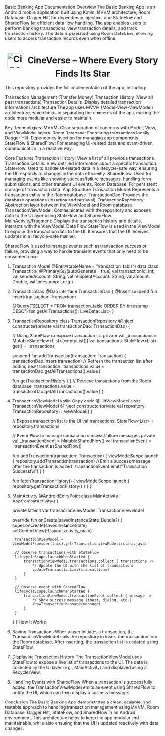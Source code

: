 Basic Banking App Documentation
Overview
The Basic Banking App is an Android mobile application built using Kotlin, MVVM architecture, Room Database, Dagger Hilt for dependency injection, and StateFlow and SharedFlow for efficient data flow handling. The app enables users to perform banking transactions, view transaction details, and track transaction history. The data is persisted using Room Database, allowing users to access transaction records even when offline.

<div align="center">
  <h1>
    <img src="https://github.com/user-attachments/assets/13954c6c-ef15-4e97-ba6c-339fd30a4f25"
         alt="CineVerse Logo"
         width="50"
         style="vertical-align: middle; margin-right: 8px;" />
    CineVerse – Where Every Story Finds Its Star
  </h1>
</div>

This repository provides the full implementation of the app, including:

Transaction Management (Transfer Money)
Transaction History (View all past transactions)
Transaction Details (Display detailed transaction information)
Architecture
The app uses MVVM (Model-View-ViewModel) architecture, which helps in separating the concerns of the app, making the code more modular and easier to maintain.

Key Technologies:
MVVM: Clear separation of concerns with Model, View, and ViewModel layers.
Room Database: For storing transactions locally.
Dagger Hilt: Dependency Injection for managing app components.
StateFlow & SharedFlow: For managing UI-related data and event-driven communication in a reactive way.

Core Features
Transaction History: View a list of all previous transactions.
Transaction Details: View detailed information about a specific transaction.
StateFlow: Used to handle UI-related data in a lifecycle-safe way, ensuring the UI responds to changes in the data efficiently.
SharedFlow: Used for managing events like showing success/failure messages, handling form submissions, and other transient UI events.
Room Database: For persistent storage of transaction data.
App Structure
Transaction Model: Represents a transaction entity in the Room database.
TransactionDao: Provides the database operations (insertion and retrieval).
TransactionRepository: Abstraction layer between the ViewModel and Room database.
TransactionViewModel: Communicates with the repository and exposes data to the UI layer using StateFlow and SharedFlow.
MainActivity/Fragment: Displays the transaction history and details, interacts with the ViewModel.
Data Flow
StateFlow is used in the ViewModel to expose the transaction data to the UI. It ensures that the UI receives updates in a lifecycle-safe manner.

SharedFlow is used to manage events such as transaction success or failure, providing a way to handle transient events that only need to be consumed once.

1. Transaction Model
@Entity(tableName = "transaction_table")
data class Transaction(
    @PrimaryKey(autoGenerate = true) val transactionId: Int,
    val senderAccount: String,
    val recipientAccount: String,
    val amount: Double,
    val timestamp: Long
)

2. TransactionDao
@Dao
interface TransactionDao {
    @Insert
    suspend fun insert(transaction: Transaction)

    @Query("SELECT * FROM transaction_table ORDER BY timestamp DESC")
    fun getAllTransactions(): LiveData<List<Transaction>>
}

3. TransactionRepository
class TransactionRepository @Inject constructor(private val transactionDao: TransactionDao) {

    // Using StateFlow to expose transaction list
    private val _transactions = MutableStateFlow<List<Transaction>>(emptyList())
    val transactions: StateFlow<List<Transaction>> get() = _transactions

    suspend fun addTransaction(transaction: Transaction) {
        transactionDao.insert(transaction)
        // Refresh the transaction list after adding new transaction
        _transactions.value = transactionDao.getAllTransactions().value
    }

    fun getTransactionHistory() {
        // Retrieve transactions from the Room database
        _transactions.value = transactionDao.getAllTransactions().value
    }
}

4. TransactionViewModel
kotlin
Copy code
@HiltViewModel
class TransactionViewModel @Inject constructor(private val repository: TransactionRepository) : ViewModel() {

    // Expose transaction list to the UI
    val transactions: StateFlow<List<Transaction>> = repository.transactions

    // Event Flow to manage transaction success/failure messages
    private val _transactionEvent = MutableSharedFlow<String>()
    val transactionEvent = _transactionEvent.asSharedFlow()

    fun addTransaction(transaction: Transaction) {
        viewModelScope.launch {
            repository.addTransaction(transaction)
            // Emit a success message after the transaction is added
            _transactionEvent.emit("Transaction Successful")
        }
    }

    fun fetchTransactionHistory() {
        viewModelScope.launch {
            repository.getTransactionHistory()
        }
    }
}

5. MainActivity
@AndroidEntryPoint
class MainActivity : AppCompatActivity() {

    private lateinit var transactionViewModel: TransactionViewModel

    override fun onCreate(savedInstanceState: Bundle?) {
        super.onCreate(savedInstanceState)
        setContentView(R.layout.activity_main)

        transactionViewModel = ViewModelProvider(this).get(TransactionViewModel::class.java)

        // Observe transactions with StateFlow
        lifecycleScope.launchWhenStarted {
            transactionViewModel.transactions.collect { transactions ->
                // Update the UI with the list of transactions
                updateTransactionList(transactions)
            }
        }

        // Observe event with SharedFlow
        lifecycleScope.launchWhenStarted {
            transactionViewModel.transactionEvent.collect { message ->
                // Show success message (toast, dialog, etc.)
                showTransactionMessage(message)
            }
        }
    }
}
How It Works
1. Saving Transactions
When a user initiates a transaction, the TransactionViewModel calls the repository to insert the transaction into the Room database. After inserting, the transaction list is updated using StateFlow.

2. Displaying Transaction History
The TransactionViewModel uses StateFlow to expose a live list of transactions to the UI. The data is collected by the UI layer (e.g., MainActivity) and displayed using a RecyclerView.

3. Handling Events with SharedFlow
When a transaction is successfully added, the TransactionViewModel emits an event using SharedFlow to notify the UI, which can then display a success message.

Conclusion
The Basic Banking App demonstrates a clean, scalable, and testable approach to handling transaction management using MVVM, Room Database, Dagger Hilt, StateFlow, and SharedFlow in an Android environment. This architecture helps to keep the app modular and maintainable, while also ensuring that the UI is updated reactively with data changes.
